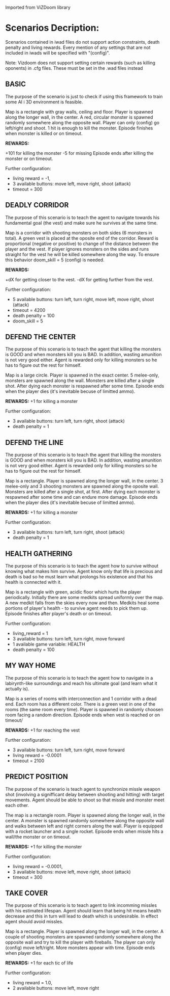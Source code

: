 Imported from ViZDoom library

# Scenarios  Decription:

Scenarios contained in iwad files do not support action constraints, death penalty and living rewards.
Every mention of any settings that are not included in iwads will be specified with "(config)".

Note: Vizdoom does not support setting certain rewards (such as killing oponents) in .cfg files. These must be set in the .wad files instead

## BASIC
The purpose of the scenario is just to check if using this
framework to train some AI i 3D environment is feasible.

Map is a rectangle with gray walls, ceiling and floor.
Player is spawned along the longer wall, in the center.
A red, circular monster is spawned randomly somewhere along
the opposite wall. Player can only (config) go left/right
and shoot. 1 hit is enough to kill the monster. Episode
finishes when monster is killed or on timeout.

__REWARDS:__

+101 for killing the monster
-5 for missing
Episode ends after killing the monster or on timeout.

Further configuration:
* living reward = -1,
* 3 available buttons: move left, move right, shoot (attack)
* timeout = 300

## DEADLY CORRIDOR
The purpose of this scenario is to teach the agent to navigate towards
his fundamental goal (the vest) and make sure he survives at the
same time.

Map is a corridor with shooting monsters on both sides (6 monsters
in total). A green vest is placed at the oposite end of the corridor.
Reward is proportional (negative or positive) to change of the
distance between the player and the vest. If player ignores monsters
on the sides and runs straight for the vest he will be killed somewhere
along the way. To ensure this behavior doom_skill = 5 (config) is
needed.

__REWARDS:__

+dX for getting closer to the vest.
-dX for getting further from the vest.

Further configuration:
* 5 available buttons: turn left, turn right, move left, move right, shoot (attack)
* timeout = 4200
* death penalty = 100
* doom_skill = 5


## DEFEND THE CENTER
The purpose of this scenario is to teach the agent that killing the
monsters is GOOD and when monsters kill you is BAD. In addition,
wasting amunition is not very good either. Agent is rewarded only
for killing monsters so he has to figure out the rest for himself.

Map is a large circle. Player is spawned in the exact center.
5 melee-only, monsters are spawned along the wall. Monsters are
killed after a single shot. After dying each monster is respawned
after some time. Episode ends when the player dies (it's inevitable
becuse of limitted ammo).

__REWARDS:__
+1 for killing a monster

Further configuration:
* 3 available buttons: turn left, turn right, shoot (attack)
* death penalty = 1

## DEFEND THE LINE
The purpose of this scenario is to teach the agent that killing the
monsters is GOOD and when monsters kill you is BAD. In addition,
wasting amunition is not very good either. Agent is rewarded only
for killing monsters so he has to figure out the rest for himself.

Map is a rectangle. Player is spawned along the longer wall, in the
center. 3 melee-only and 3 shooting monsters are spawned along the
oposite wall. Monsters are killed after a single shot, at first.
After dying each monster is respawned after some time and can endure
more damage. Episode ends when the player dies (it's inevitable
becuse of limitted ammo).

__REWARDS:__
+1 for killing a monster

Further configuration:
* 3 available buttons: turn left, turn right, shoot (attack)
* death penalty = 1

## HEALTH GATHERING
The purpose of this scenario is to teach the agent how to survive
without knowing what makes him survive. Agent know only that life
is precious and death is bad so he must learn what prolongs his
existence and that his health is connected with it.

Map is a rectangle with green, acidic floor which hurts the player
periodically. Initially there are some medkits spread uniformly
over the map. A new medkit falls from the skies every now and then.
Medkits heal some portions of player's health - to survive agent
needs to pick them up. Episode finishes after player's death or
on timeout.


Further configuration:
* living_reward = 1
* 3 available buttons: turn left, turn right, move forward
* 1  available game variable: HEALTH
* death penalty = 100

## MY WAY HOME
The purpose of this scenario is to teach the agent how to navigate
in a labirynth-like surroundings and reach his ultimate goal
(and learn what it actually is).

Map is a series of rooms with interconnection and 1 corridor
with a dead end. Each room has a different color. There is a
green vest in one of the rooms (the same room every time).
Player is spawned in randomly choosen room facing a random
direction. Episode ends when vest is reached or on timeout/

__REWARDS:__
+1 for reaching the vest

Further configuration:
* 3 available buttons: turn left, turn right, move forward
* living reward = -0.0001
* timeout = 2100

## PREDICT POSITION
The purpose of the scenario is teach agent to synchronize
missle weapon shot (involving a signifficant delay between
shooting and hitting) with target movements. Agent should be
able to shoot so that missle and monster meet each other.

The map is a rectangle room. Player is spawned along the longer
wall, in the center. A monster is spawned randomly somewhere
along the opposite wall and walks between left and right corners
along the wall. Player is equipped with a rocket launcher and
a single rocket. Episode ends when missle hits a wall/the monster
or on timeout.

__REWARDS:__
+1 for killing the monster

Further configuration:
* living reward = -0.0001,
* 3 available buttons: move left, move right, shoot (attack)
* timeout = 300

## TAKE COVER
The purpose of this scenario is to teach agent to link incomming
missles with his estimated lifespan. Agent should learn that
being hit means health decrease and this in turn will lead to
death which is undesirable. In effect agent should avoid
missles.

Map is a rectangle. Player is spawned along the longer wall,
in the center. A couple of shooting monsters are spawned
randomly somewhere along the opposite wall and try to kill
the player with fireballs. The player can only (config) move
left/right. More monsters appear with time. Episode ends when
player dies.

__REWARDS:__
+1 for each tic of life

Further configuration:
* living reward = 1.0,
* 2 available buttons: move left, move right
